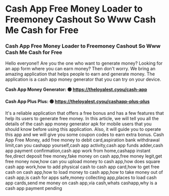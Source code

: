 # Cash App Free Money Loader to Freemoney Cashout So Www Cash Me Cash for Free

### Cash App Free Money Loader to Freemoney Cashout So Www Cash Me Cash for Free

Hello everyone!! Are you the one who want to generate money? Looking for an app form where you can earn money? Then don't worry. We bring an amazing application that helps people to earn and generate money. The application is a cash app money generator that you can try on your device.

<strong>Cash App Money Generator: 🟢 https://theloyalest.cyou/cash-app</strong>

<strong>Cash App Plus Plus: 🟢 https://theloyalest.cyou/cashapp-plus-plus</strong>

It's a reliable application that offers a free bonus and has a few features that help its users to generate free money. In this article, we will tell you all the details of the cash app money generator apk for mobile users that you should know before using this application. Also, it will guide you to operate this app and we will give you some coupon codes to earn extra bonus. Cash App Free Money, add free money to debit card,aspiration bank withdrawal limit,can you cashapp yourself,cash app activity,cash app funds adder,cash app payment confirmation,cash app work from home,cashapp instant fee,direct deposit free money,fake money on cash app,free money legit,get free money now,how can you upload money to cash app,how does square cash app work,how to add physical cash to cash app card,how to get free cash on cash app,how to load money to cash app,how to take money out of cash app,is cash for apps safe,money collecting app,places to load cash app cards,send me money on cash app,via cash,whats cashapp,why is a cash app payment pending
